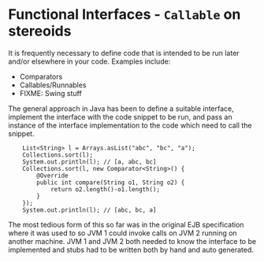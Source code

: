 Functional Interfaces - `Callable` on stereoids
===

It is frequently necessary to define code that is intended
to be run later and/or elsewhere in your code.  Examples include:

* Comparators
* Callables/Runnables
* FIXME:  Swing stuff

The general approach in Java has been to define a suitable interface,
implement the interface with the code snippet to be run, and pass
an instance of the interface implementation to the code which need to
call the snippet.

        List<String> l = Arrays.asList("abc", "bc", "a");
        Collections.sort(l);
        System.out.println(l); // [a, abc, bc]
        Collections.sort(l, new Comparator<String>() {
            @Override
            public int compare(String o1, String o2) {
                return o2.length()-o1.length();
            }
        });
        System.out.println(l); // [abc, bc, a]


The most tedious form of this so far was in the original EJB specification 
where it was used to so JVM 1 could invoke calls on JVM 2 running on 
another machine.  JVM 1 and JVM 2 both needed to know the interface to 
be implemented and stubs had to be written both by hand and auto generated.
